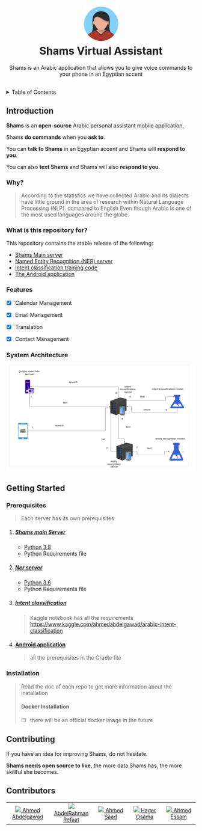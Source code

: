 <h1 align="center">
  <a ><img width="96" src="./images/shams.png" ></a><br>
  Shams Virtual Assistant
</h1>

<p align="center"> 
Shams is an Arabic application that allows you to give voice commands to your phone in an Egyptian accent 
</p>


<br>


<details>
<summary>Table of Contents</summary>

  1. [Introduction](#introduction)
        + [Why](#why)
        + [What is this repository for?](#what-is-this-repository-for)
        + [Features](#features)
  2. [System Architecture](#system-architecture)
  3. [Getting Started](#getting-started)
        + [Prerequisites](#prerequisites)
        + [Installation](#installation)
  4. [Contributing](#contributing)
  5. [Contributors](#contributors)

</details>


## Introduction

**Shams** is an **open-source** Arabic personal assistant mobile application.

Shams **do commands** when you **ask to**.

You can **talk to Shams** in an Egyptian accent and Shams will **respond to you**.

You can also **text Shams** and Shams will also **respond to you**.

### Why?

> According to the statistics we have collected Arabic and its dialects have little ground in the area of research within Natural Language Processing (NLP). compared to English Even though Arabic is one of the most used languages around the globe.  


### What is this repository for?

 This repository contains the stable release of the following:  
- [Shams Main server](https://github.com/AhmedAbdelGawadFarag/Arabic-Virutal-Assistant-Server)
- [Named Entity Recognition (NER) server](https://github.com/AhmedAbdelGawadFarag/ArabicNer)
- [Intent classification training code](https://github.com/AhmedAbdelGawadFarag/arabic-intent-classification)
- [The Android application](https://github.com/AbdelRahmanRefaat/Shams-Virtual-Assistant)

### Features

- [x] Calendar Management 
- [x] Email Management
- [x] Translation
- [x] Contact Management 


### System Architecture
![Architecture](./images/architecture.png)




## Getting Started

### Prerequisites
> Each server has its own prerequisites

1. ##### [Shams main Server](https://github.com/AhmedAbdelGawadFarag/Arabic-Virutal-Assistant-Server)
   - [Python 3.8](https://www.python.org/downloads/release/python-380/)
   - Python Requirements file

2. ##### [Ner server](https://github.com/AhmedAbdelGawadFarag/ArabicNer)
    - [Python 3.6](https://www.python.org/downloads/release/python-360/)
    - Python Requirements file

3. ##### [Intent classification](https://github.com/AhmedAbdelGawadFarag/arabic-intent-classification)
    > Kaggle notebook has all the requirements https://www.kaggle.com/ahmedabdelgawad/arabic-intent-classification  

4. #### [Android application](https://github.com/AhmedAbdelGawadFarag/marcello-chat-bot)
    > all the prerequisites in the Gradle file

### Installation
> Read the doc of each repo to get more information about the installation
>
> #### Docker Installation
> - [ ] there will be an official docker image in the future

## Contributing

If you have an idea for improving Shams, do not hesitate.

**Shams needs open source to live**, the more data Shams has, the more skillful she becomes.

## Contributors

<table>
  <tbody>
    <tr>
      <td align="center" valign="middle" width="128">
        <a href="https://github.com/AhmedAbdelGawadFarag">
          <img src="https://github.com/AhmedAbdelGawadFarag.png?size=128" />
          Ahmed Abdelgawad
        </a><br>
      </td>
      <td align="center" valign="middle" width="128">
        <a href="https://github.com/AbdelRahmanRefaat">
          <img src="https://github.com/AbdelRahmanRefaat.png?size=128" />
          AbdelRahman Refaat
        </a><br>
      </td>
      <td align="center" valign="middle" width="128">
        <a href="https://github.com/ahmedskh">
          <img src="https://github.com/ahmedskh.png" />
          Ahmed Saad
        </a><br>
      </td>
      <td align="center" valign="middle" width="128">
        <a href="https://github.com/hagerosama">
          <img src="https://github.com/hagerosama.png" />
          Hager Osama
        </a><br>
      </td>
      <td align="center" valign="middle" width="128">
        <a href="https://github.com/AhmedEssam14">
          <img src="https://github.com/AhmedEssam14.png" />
          Ahmed Essam
        </a><br>
      </td></tr>
  </tbody>
</table>
